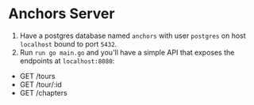 # Anchors Server

1) Have a postgres database named `anchors` with user `postgres` on host
`localhost` bound to port `5432`.
2) Run `run go main.go` and you'll have a simple
API that exposes the endpoints at `localhost:8080`:
  - GET /tours
  - GET /tour/:id
  - GET /chapters
